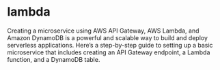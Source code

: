 # lambda
Creating a microservice using AWS API Gateway, AWS Lambda, and Amazon DynamoDB is a powerful and scalable way to build and deploy serverless applications. Here’s a step-by-step guide to setting up a basic microservice that includes creating an API Gateway endpoint, a Lambda function, and a DynamoDB table.
